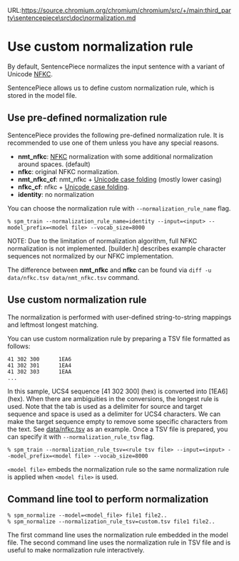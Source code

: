 URL:https://source.chromium.org/chromium/chromium/src/+/main:third_party\sentencepiece\src\doc\normalization.md
# Use custom normalization rule
By default, SentencePiece normalizes the input sentence with a variant of Unicode
[NFKC](https://en.wikipedia.org/wiki/Unicode_equivalence).

SentencePiece allows us to define custom normalization rule, which is stored in the model file.

## Use pre-defined normalization rule
SentencePiece provides the following pre-defined normalization rule. It is recommended to use one of them unless you have any special reasons.

* **nmt_nfkc**: [NFKC](https://en.wikipedia.org/wiki/Unicode_equivalence) normalization with some additional normalization around spaces. (default)
* **nfkc**:  original NFKC normalization.
* **nmt_nfkc_cf**: nmt_nfkc + [Unicode case folding](https://www.w3.org/International/wiki/Case_folding) (mostly lower casing)
* **nfkc_cf**: nfkc + [Unicode case folding](https://www.w3.org/International/wiki/Case_folding).
* **identity**: no normalization

You can choose the normalization rule with `--normalization_rule_name` flag.
```
% spm_train --normalization_rule_name=identity --input=<input> --model_prefix=<model file> --vocab_size=8000                                                                                                                                                                                
```

NOTE: Due to the limitation of normalization algorithm, full NFKC normalization is not implemented. [builder.h] describes example character sequences not normalized by our NFKC implementation.

The difference between **nmt_nfkc** and **nfkc** can be found via ```diff -u data/nfkc.tsv data/nmt_nfkc.tsv``` command.

## Use custom normalization rule
The normalization is performed with user-defined string-to-string mappings and leftmost longest matching.

You can use custom normalization rule by preparing a TSV file formatted as follows:
```
41 302 300      1EA6
41 302 301      1EA4
41 302 303      1EAA
...
```
In this sample, UCS4 sequence [41 302 300] (hex) is converted into [1EA6] (hex). When there are ambiguities in the conversions, the longest rule is used.
Note that the tab is used as a delimiter for source and target sequence and space is used as a delimiter for UCS4 characters. We can make the target sequence empty to remove some specific characters from the text.
See [data/nfkc.tsv](../data/nfkc.tsv) as an example. Once a TSV file is prepared, you can specify it with `--normalization_rule_tsv` flag.
```
% spm_train --normalization_rule_tsv=<rule tsv file> --input=<input> --model_prefix=<model file> --vocab_size=8000                                                                                                                                                                             
```

`<model file>` embeds the normalization rule so the same normalization rule is applied when `<model file>` is used.


## Command line tool to perform normalization
```
% spm_normalize --model=<model_file> file1 file2.. 
% spm_normalize --normalization_rule_tsv=custom.tsv file1 file2..
```
The first command line uses the normalization rule embedded in the model file. The second command line uses the normalization rule in TSV file and is useful to make normalization rule interactively.
